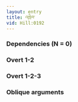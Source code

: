 ```yaml
---
layout: entry
title: འཁྲེབ་
vid: Hill:0192
---
```

### Dependencies (N = 0)


### Overt 1-2


### Overt 1-2-3


### Oblique arguments
